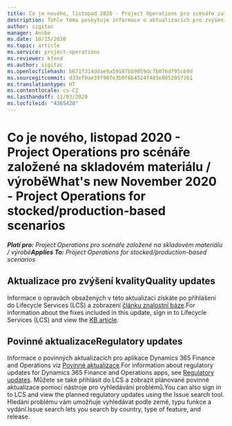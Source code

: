 ```yaml
---
title: Co je nového, listopad 2020 - Project Operations pro scénáře založené na skladovém materiálu / výrobě
description: Tohle téma poskytuje informace o aktualizacích pro zvýšení kvality, které jsou k dispozici ve verzi Project Operations z listopadu 2020 pro scénáře založené na skladovém materiálu / výrobě.
author: sigitac
manager: Annbe
ms.date: 10/15/2020
ms.topic: article
ms.service: project-operations
ms.reviewer: kfend
ms.author: sigitac
ms.openlocfilehash: b671f314ddae9a59167bb9059dc7b076df95cb9d
ms.sourcegitcommit: d33ef0ae39f90fe3b0f6b4524f483e8052057361
ms.translationtype: HT
ms.contentlocale: cs-CZ
ms.lasthandoff: 11/03/2020
ms.locfileid: "4365428"
---
```

# <a name="whats-new-november-2020---project-operations-for-stockedproduction-based-scenarios"></a><span data-ttu-id="7b360-103">Co je nového, listopad 2020 - Project Operations pro scénáře založené na skladovém materiálu / výrobě</span><span class="sxs-lookup"><span data-stu-id="7b360-103">What's new November 2020 - Project Operations for stocked/production-based scenarios</span></span>

<span data-ttu-id="7b360-104">_**Platí pro:** Project Operations pro scénáře založené na skladovém materiálu / výrobě_</span><span class="sxs-lookup"><span data-stu-id="7b360-104">_**Applies To:** Project Operations for stocked/production-based scenarios_</span></span>

## <a name="quality-updates"></a><span data-ttu-id="7b360-105">Aktualizace pro zvýšení kvality</span><span class="sxs-lookup"><span data-stu-id="7b360-105">Quality updates</span></span>

<span data-ttu-id="7b360-106">Informace o opravách obsažených v této aktualizaci získáte po přihlášení do Lifecycle Services (LCS) a zobrazení [článku znalostní báze](https://fix.lcs.dynamics.com/Issue/Details?bugId=488609&amp;dbType=3&amp;qc=8251e8e1d5e2386de850599926c1adc3fec8e2ba25308036d22cdfe0a1c28fc7).</span><span class="sxs-lookup"><span data-stu-id="7b360-106">For information about the fixes included in this update, sign in to Lifecycle Services (LCS) and view the [KB article](https://fix.lcs.dynamics.com/Issue/Details?bugId=488609&amp;dbType=3&amp;qc=8251e8e1d5e2386de850599926c1adc3fec8e2ba25308036d22cdfe0a1c28fc7).</span></span>

## <a name="regulatory-updates"></a><span data-ttu-id="7b360-107">Povinné aktualizace</span><span class="sxs-lookup"><span data-stu-id="7b360-107">Regulatory updates</span></span>

<span data-ttu-id="7b360-108">Informace o povinných aktualizacích pro aplikace Dynamics 365 Finance and Operations viz [Povinné aktualizace](https://docs.microsoft.com/dynamics365/finance/localizations/regulatory-updates).</span><span class="sxs-lookup"><span data-stu-id="7b360-108">For information about regulatory updates for Dynamics 365 Finance and Operations apps, see [Regulatory updates](https://docs.microsoft.com/dynamics365/finance/localizations/regulatory-updates).</span></span> <span data-ttu-id="7b360-109">Můžete se také přihlásit do LCS a zobrazit plánované povinné aktualizace pomocí nástroje pro vyhledávání problémů.</span><span class="sxs-lookup"><span data-stu-id="7b360-109">You can also sign in to LCS and view the planned regulatory updates using the Issue search tool.</span></span> <span data-ttu-id="7b360-110">Hledání problému vám umožňuje vyhledávat podle země, typu funkce a vydání.</span><span class="sxs-lookup"><span data-stu-id="7b360-110">Issue search lets you search by country, type of feature, and release.</span></span>
